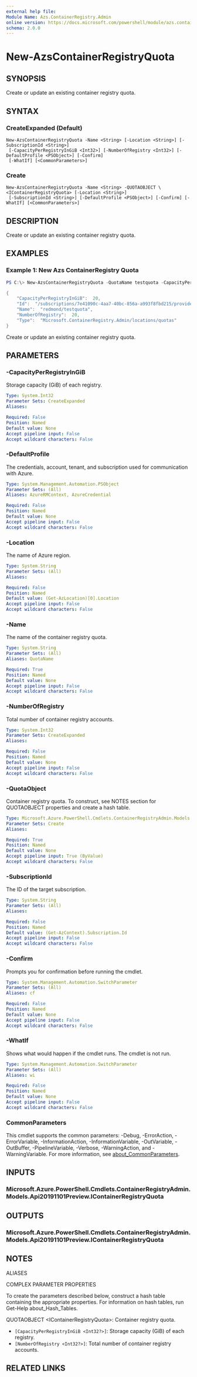 ```yaml
---
external help file:
Module Name: Azs.ContainerRegistry.Admin
online version: https://docs.microsoft.com/powershell/module/azs.containerregistry.admin/new-azscontainerregistryquota
schema: 2.0.0
---
```


# New-AzsContainerRegistryQuota

## SYNOPSIS
Create or update an existing container registry quota.

## SYNTAX

### CreateExpanded (Default)
```
New-AzsContainerRegistryQuota -Name <String> [-Location <String>] [-SubscriptionId <String>]
 [-CapacityPerRegistryInGiB <Int32>] [-NumberOfRegistry <Int32>] [-DefaultProfile <PSObject>] [-Confirm]
 [-WhatIf] [<CommonParameters>]
```

### Create
```
New-AzsContainerRegistryQuota -Name <String> -QUOTAOBJECT \<IContainerRegistryQuota> [-Location <String>]
 [-SubscriptionId <String>] [-DefaultProfile <PSObject>] [-Confirm] [-WhatIf] [<CommonParameters>]
```

## DESCRIPTION
Create or update an existing container registry quota.

## EXAMPLES

### Example 1: New Azs ContainerRegistry Quota
```powershell
PS C:\> New-AzsContainerRegistryQuota -QuotaName testquota -CapacityPerRegistryInGib 20 -NumberOfRegistry 20 | ConvertTo-Json

{
    "CapacityPerRegistryInGiB":  20,
    "Id":  "/subscriptions/7e41090c-4aa7-40bc-856a-a993f8fbd215/providers/Microsoft.ContainerRegistry.Admin/locations/redmond/quotas/testquota",
    "Name":  "redmond/testquota",
    "NumberOfRegistry":  20,
    "Type":  "Microsoft.ContainerRegistry.Admin/locations/quotas"
}
```

Create or update an existing container registry quota.

## PARAMETERS

### -CapacityPerRegistryInGiB
Storage capacity (GiB) of each registry.

```yaml
Type: System.Int32
Parameter Sets: CreateExpanded
Aliases:

Required: False
Position: Named
Default value: None
Accept pipeline input: False
Accept wildcard characters: False
```

### -DefaultProfile
The credentials, account, tenant, and subscription used for communication with Azure.

```yaml
Type: System.Management.Automation.PSObject
Parameter Sets: (All)
Aliases: AzureRMContext, AzureCredential

Required: False
Position: Named
Default value: None
Accept pipeline input: False
Accept wildcard characters: False
```

### -Location
The name of Azure region.

```yaml
Type: System.String
Parameter Sets: (All)
Aliases:

Required: False
Position: Named
Default value: (Get-AzLocation)[0].Location
Accept pipeline input: False
Accept wildcard characters: False
```

### -Name
The name of the container registry quota.

```yaml
Type: System.String
Parameter Sets: (All)
Aliases: QuotaName

Required: True
Position: Named
Default value: None
Accept pipeline input: False
Accept wildcard characters: False
```

### -NumberOfRegistry
Total number of container registry accounts.

```yaml
Type: System.Int32
Parameter Sets: CreateExpanded
Aliases:

Required: False
Position: Named
Default value: None
Accept pipeline input: False
Accept wildcard characters: False
```

### -QuotaObject
Container registry quota.
To construct, see NOTES section for QUOTAOBJECT properties and create a hash table.

```yaml
Type: Microsoft.Azure.PowerShell.Cmdlets.ContainerRegistryAdmin.Models.Api20191101Preview.IContainerRegistryQuota
Parameter Sets: Create
Aliases:

Required: True
Position: Named
Default value: None
Accept pipeline input: True (ByValue)
Accept wildcard characters: False
```

### -SubscriptionId
The ID of the target subscription.

```yaml
Type: System.String
Parameter Sets: (All)
Aliases:

Required: False
Position: Named
Default value: (Get-AzContext).Subscription.Id
Accept pipeline input: False
Accept wildcard characters: False
```

### -Confirm
Prompts you for confirmation before running the cmdlet.

```yaml
Type: System.Management.Automation.SwitchParameter
Parameter Sets: (All)
Aliases: cf

Required: False
Position: Named
Default value: None
Accept pipeline input: False
Accept wildcard characters: False
```

### -WhatIf
Shows what would happen if the cmdlet runs.
The cmdlet is not run.

```yaml
Type: System.Management.Automation.SwitchParameter
Parameter Sets: (All)
Aliases: wi

Required: False
Position: Named
Default value: None
Accept pipeline input: False
Accept wildcard characters: False
```

### CommonParameters
This cmdlet supports the common parameters: -Debug, -ErrorAction, -ErrorVariable, -InformationAction, -InformationVariable, -OutVariable, -OutBuffer, -PipelineVariable, -Verbose, -WarningAction, and -WarningVariable. For more information, see [about_CommonParameters](http://go.microsoft.com/fwlink/?LinkID=113216).

## INPUTS

### Microsoft.Azure.PowerShell.Cmdlets.ContainerRegistryAdmin.Models.Api20191101Preview.IContainerRegistryQuota

## OUTPUTS

### Microsoft.Azure.PowerShell.Cmdlets.ContainerRegistryAdmin.Models.Api20191101Preview.IContainerRegistryQuota

## NOTES

ALIASES

COMPLEX PARAMETER PROPERTIES

To create the parameters described below, construct a hash table containing the appropriate properties. For information on hash tables, run Get-Help about_Hash_Tables.


QUOTAOBJECT \<IContainerRegistryQuota>: Container registry quota.
  - `[CapacityPerRegistryInGiB <Int32?>]`: Storage capacity (GiB) of each registry.
  - `[NumberOfRegistry <Int32?>]`: Total number of container registry accounts.

## RELATED LINKS

